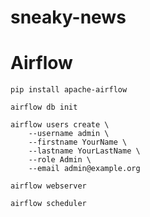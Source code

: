 # sneaky-news
# Airflow
```commandline
pip install apache-airflow
```
```commandline
airflow db init
```
```commandline
airflow users create \
    --username admin \
    --firstname YourName \
    --lastname YourLastName \
    --role Admin \
    --email admin@example.org
```
```commandline
airflow webserver
```
```commandline
airflow scheduler
```